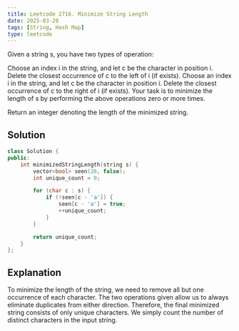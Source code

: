 ```yaml
---
title: Leetcode 2716. Minimize String Length
date: 2025-03-28
tags: [String, Hash Map]
type: leetcode
---
```

Given a string s, you have two types of operation:

Choose an index i in the string, and let c be the character in position i. Delete the closest occurrence of c to the left of i (if exists).
Choose an index i in the string, and let c be the character in position i. Delete the closest occurrence of c to the right of i (if exists).
Your task is to minimize the length of s by performing the above operations zero or more times.

Return an integer denoting the length of the minimized string.

## Solution

```C++
class Solution {
public:
    int minimizedStringLength(string s) {
        vector<bool> seen(26, false);
        int unique_count = 0;

        for (char c : s) {
            if (!seen[c - 'a']) {
                seen[c - 'a'] = true;
                ++unique_count;
            }
        }

        return unique_count;
    }
};
```

## Explanation

To minimize the length of the string, we need to remove all but one occurrence of each character. The two operations given allow us to always eliminate duplicates from either direction. Therefore, the final minimized string consists of only unique characters.
We simply count the number of distinct characters in the input string.

